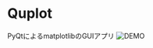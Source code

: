 # Quplot
PyQtによるmatplotlibのGUIアプリ
![DEMO](https://github.com/yoshizawa56/Quplot/blob/master/screen.gif)
